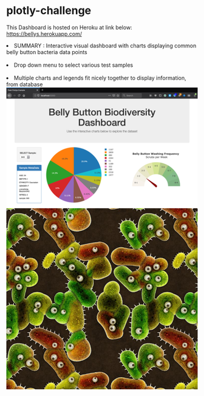 # plotly-challenge

This Dashboard is hosted on Heroku at link below:
<br>
https://bellys.herokuapp.com/

<li> SUMMARY : Interactive visual dashboard with charts displaying common belly button bacteria data points </li>
<br>     
<li> Drop down menu to select various test samples </li>
<br>
<li> Multiple charts and legends fit nicely together to display information, from database  </li>

<img src="https://github.com/BrandinO771/plotly-challenge/blob/master/Belly_Button_Diversity/Images/dashboard_part1.png">

<img src="https://github.com/BrandinO771/plotly-challenge/raw/master/Belly_Button_Diversity/Images/bacteria_by_filterforgedotcom.jpg">

